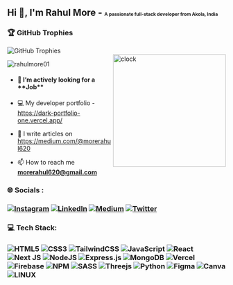 <h2 align="left">Hi 👋, I'm Rahul More - <span style="font-size: 0.5em">A passionate full-stack developer from Akola, India</span></h2>

<h3 align="left">🏆 GitHub Trophies</h3>
<div align="left">
  <img src="https://github-profile-trophy.vercel.app/?username=rahulmore01&theme=juicyfresh&no-frame=false&no-bg=true&margin-w=4" alt="GitHub Trophies" />
</div>
<img align="right" src="https://i.pinimg.com/originals/06/60/ef/0660efe82fa3da42ed56eef013171835.gif" alt="clock" width="260" />

<!-- <h2 align="center">🏆 GitHub Trophies</h2>
[](https://github-profile-trophy.vercel.app/?username=rahulmore01&theme=juicyfresh&no-frame=false&no-bg=true&margin-w=4)
<img align="right" src="https://i.pinimg.com/originals/06/60/ef/0660efe82fa3da42ed56eef013171835.gif" alt="clock" width="300"> -->
<p align="left"> <img src="https://komarev.com/ghpvc/?username=rahulmore01&label=Profile%20views&color=0e75b6&style=flat" alt="rahulmore01" /> </p>

- <h4> 🔭 I’m actively looking for a **Job** </h4>

- 💻 My developer portfolio - https://dark-portfolio-one.vercel.app/

- 📝 I write articles on https://medium.com/@morerahul620

- 📫 How to reach me **morerahul620@gmail.com**
<!--
<h3 align="left">Languages and Tools:</h3>
<p align="left">
 - Figma, HTML, CSS, Javascript, Reactjs, Nextjs, Redux, Tailwind CSS, SCSS, Nodejs, Mongodb
</p>
  -->
<h3>🌐 Socials : <h3>
  
[![Instagram](https://img.shields.io/badge/Instagram-%23E4405F.svg?logo=Instagram&logoColor=white)](https://instagram.com/ig_rahulmore) [![LinkedIn](https://img.shields.io/badge/LinkedIn-%230077B5.svg?logo=linkedin&logoColor=white)](https://www.linkedin.com/in/rahul-more-540b8b156/) [![Medium](https://img.shields.io/badge/Medium-12100E?logo=medium&logoColor=white)](https://medium.com/@morerahul620) [![Twitter](https://img.shields.io/badge/Twitter-%231DA1F2.svg?logo=Twitter&logoColor=white)](https://twitter.com/rahulmoreweb3) 

<h3>💻 Tech Stack: <h3>
  
![HTML5](https://img.shields.io/badge/html5-%23E34F26.svg?style=plastic&logo=html5&logoColor=white) ![CSS3](https://img.shields.io/badge/css3-%231572B6.svg?style=plastic&logo=css3&logoColor=white) ![TailwindCSS](https://img.shields.io/badge/tailwindcss-%2338B2AC.svg?style=plastic&logo=tailwind-css&logoColor=white) ![JavaScript](https://img.shields.io/badge/javascript-%23323330.svg?style=plastic&logo=javascript&logoColor=%23F7DF1E) ![React](https://img.shields.io/badge/react-%2320232a.svg?style=plastic&logo=react&logoColor=%2361DAFB) ![Next JS](https://img.shields.io/badge/Next-black?style=plastic&logo=next.js&logoColor=white) ![NodeJS](https://img.shields.io/badge/node.js-6DA55F?style=plastic&logo=node.js&logoColor=white) ![Express.js](https://img.shields.io/badge/express.js-%23404d59.svg?style=plastic&logo=express&logoColor=%2361DAFB) ![MongoDB](https://img.shields.io/badge/MongoDB-%234ea94b.svg?style=plastic&logo=mongodb&logoColor=white) ![Vercel](https://img.shields.io/badge/vercel-%23000000.svg?style=plastic&logo=vercel&logoColor=white) ![Firebase](https://img.shields.io/badge/firebase-%23039BE5.svg?style=plastic&logo=firebase) ![NPM](https://img.shields.io/badge/NPM-%23000000.svg?style=plastic&logo=npm&logoColor=white)  ![SASS](https://img.shields.io/badge/SASS-hotpink.svg?style=plastic&logo=SASS&logoColor=white) ![Threejs](https://img.shields.io/badge/threejs-black?style=plastic&logo=three.js&logoColor=white)  ![Python](https://img.shields.io/badge/python-3670A0?style=plastic&logo=python&logoColor=ffdd54)	![Figma](https://img.shields.io/badge/figma-%23F24E1E.svg?style=plastic&logo=figma&logoColor=white) ![Canva](https://img.shields.io/badge/Canva-%2300C4CC.svg?style=plastic&logo=Canva&logoColor=white) ![LINUX](https://img.shields.io/badge/Linux-FCC624?style=plastic&logo=linux&logoColor=black)

<!-- 
 ![PHP](https://img.shields.io/badge/php-%23777BB4.svg?style=plastic&logo=php&logoColor=white)
 ![Heroku](https://img.shields.io/badge/heroku-%23430098.svg?style=plastic&logo=heroku&logoColor=white)
 ![Netlify](https://img.shields.io/badge/netlify-%23000000.svg?style=plastic&logo=netlify&logoColor=#00C7B7)
  -->
